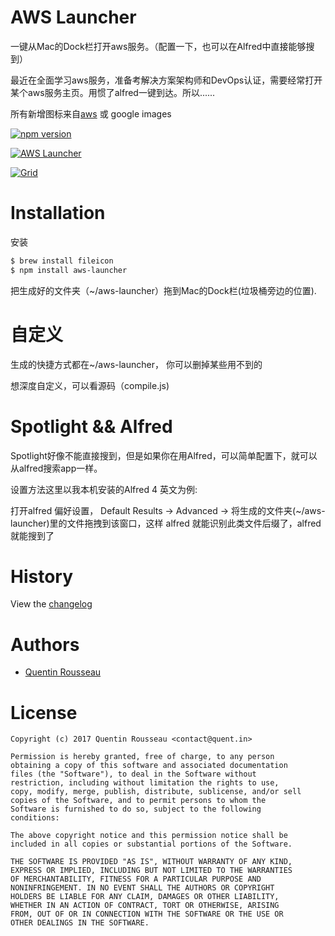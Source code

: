 # AWS Launcher

一键从Mac的Dock栏打开aws服务。（配置一下，也可以在Alfred中直接能够搜到）

最近在全面学习aws服务，准备考解决方案架构师和DevOps认证，需要经常打开某个aws服务主页。用惯了alfred一键到达。所以......

所有新增图标来自[aws](https://aws.amazon.com/architecture/icons/) 或 google images

[![npm version](https://img.shields.io/npm/v/aws-launcher.svg?style=flat)](https://www.npmjs.com/package/aws-launcher)

[![AWS Launcher](https://github.com/kwent/aws-launcher/blob/master/doc/aws-launcher.gif?raw=true)](https://github.com/kwent/aws-launcher/)

[![Grid](https://github.com/kwent/aws-launcher/blob/master/doc/grid.jpeg?raw=true)](https://github.com/kwent/aws-launcher/)

# Installation

安装

```bash
$ brew install fileicon
$ npm install aws-launcher
```

把生成好的文件夹（~/aws-launcher）拖到Mac的Dock栏(垃圾桶旁边的位置).

# 自定义

生成的快捷方式都在~/aws-launcher， 你可以删掉某些用不到的

想深度自定义，可以看源码（compile.js)

# Spotlight && Alfred

Spotlight好像不能直接搜到，但是如果你在用Alfred，可以简单配置下，就可以从alfred搜索app一样。

设置方法这里以我本机安装的Alfred 4 英文为例:

打开alfred 偏好设置， Default Results -> Advanced -> 将生成的文件夹(~/aws-launcher)里的文件拖拽到该窗口，这样
alfred 就能识别此类文件后缀了，alfred就能搜到了

# History

View the [changelog](https://github.com/kwent/aws-launcher/blob/master/CHANGELOG.md)

# Authors

- [Quentin Rousseau](https://github.com/kwent)

# License

```plain
Copyright (c) 2017 Quentin Rousseau <contact@quent.in>

Permission is hereby granted, free of charge, to any person
obtaining a copy of this software and associated documentation
files (the "Software"), to deal in the Software without
restriction, including without limitation the rights to use,
copy, modify, merge, publish, distribute, sublicense, and/or sell
copies of the Software, and to permit persons to whom the
Software is furnished to do so, subject to the following
conditions:

The above copyright notice and this permission notice shall be
included in all copies or substantial portions of the Software.

THE SOFTWARE IS PROVIDED "AS IS", WITHOUT WARRANTY OF ANY KIND,
EXPRESS OR IMPLIED, INCLUDING BUT NOT LIMITED TO THE WARRANTIES
OF MERCHANTABILITY, FITNESS FOR A PARTICULAR PURPOSE AND
NONINFRINGEMENT. IN NO EVENT SHALL THE AUTHORS OR COPYRIGHT
HOLDERS BE LIABLE FOR ANY CLAIM, DAMAGES OR OTHER LIABILITY,
WHETHER IN AN ACTION OF CONTRACT, TORT OR OTHERWISE, ARISING
FROM, OUT OF OR IN CONNECTION WITH THE SOFTWARE OR THE USE OR
OTHER DEALINGS IN THE SOFTWARE.
```
